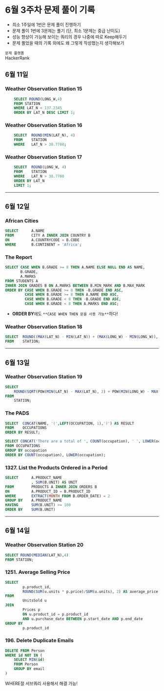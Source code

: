 # 6월 3주차 문제 풀이 기록

- 최소 1주일에 1번은 문제 풀이 진행하기
- 문제 풀이 1번에 3문제는 풀기 (단, 최소 1문제는 중급 난이도)
- 성능 향상이 가능해 보이는 쿼리의 경우 나중에 따로 Keep해두기
- 문제 풀었을 때의 기록 외에도 왜 그렇게 작성했는지 생각해보기

`문제 플랫폼`    
HackerRank




## 6월 11일

### Weather Observation Station 15

```sql
    SELECT ROUND(LONG_W,4)
    FROM STATION
    WHERE LAT_N < 137.2345 
    ORDER BY LAT_N DESC LIMIT 1;
```

### Weather Observation Station 16


```sql
    SELECT  ROUND(MIN(LAT_N), 4)
    FROM    STATION
    WHERE   LAT_N > 38.7780;
```

### Weather Observation Station 17


```sql
    SELECT  ROUND(LONG_W, 4)
    FROM    STATION
    WHERE   LAT_N > 38.7780
    ORDER BY LAT_N 
    LIMIT 1;
```

---

## 6월 12일 

### African Cities

```sql
SELECT      A.NAME
FROM        CITY A INNER JOIN COUNTRY B
ON          A.COUNTRYCODE = B.CODE
WHERE       B.CONTINENT = 'Africa';

```

### **The Report**

```sql
SELECT CASE WHEN B.GRADE >= 8 THEN A.NAME ELSE NULL END AS NAME,
       B.GRADE,
       A.MARKS
FROM STUDENTS A
INNER JOIN GRADES B ON A.MARKS BETWEEN B.MIN_MARK AND B.MAX_MARK
ORDER BY CASE WHEN B.GRADE >= 8 THEN -B.GRADE END ASC,
         CASE WHEN B.GRADE >= 8 THEN A.NAME END ASC, 
         CASE WHEN B.GRADE < 8 THEN -B.GRADE END ASC,
         CASE WHEN B.GRADE < 8 THEN A.MARKS END ASC;

```

-   **ORDER BY**에도 `**CASE WHEN THEN 문을 사용 가능**`하다!

### **Weather Observation Station 18**

```sql
SELECT  ROUND((MAX(LAT_N) - MIN(LAT_N)) + (MAX(LONG_W) - MIN(LONG_W)), 4)
FROM    STATION;

```

---

##  6월 13일

### **Weather Observation Station 19**

```sql
SELECT 
    ROUND(SQRT(POW(MIN(LAT_N) - MAX(LAT_N), 2) + POW(MIN(LONG_W) - MAX(LONG_W), 2)), 4) AS distance
FROM 
    STATION;

```

### **The PADS**

```sql
SELECT  CONCAT(NAME, '(',LEFT(OCCUPATION, 1),')') AS RESULT
FROM    OCCUPATIONS
ORDER BY RESULT;

SELECT CONCAT('There are a total of ', COUNT(occupation), ' ', LOWER(occupation), 's.') AS result
FROM OCCUPATIONS
GROUP BY occupation
ORDER BY COUNT(occupation), LOWER(occupation);

```

### **1327. List the Products Ordered in a Period**

```sql
SELECT      A.PRODUCT_NAME
            , SUM(B.UNIT) AS UNIT
FROM        PRODUCTS A INNER JOIN ORDERS B
ON          A.PRODUCT_ID = B.PRODUCT_ID
WHERE       EXTRACT(MONTH FROM B.ORDER_DATE) = 2 
GROUP BY    A.PRODUCT_NAME
HAVING      SUM(B.UNIT) >= 100
ORDER BY    SUM(B.UNIT)

```

---

## 6월 14일
### **Weather Observation Station 20**

```sql
SELECT ROUND(MEDIAN(LAT_N),4)
FROM STATION;

```

### **1251. Average Selling Price**

```sql
SELECT
        p.product_id,
        ROUND(SUM(u.units * p.price)/SUM(u.units), 2) AS average_price
FROM
        UnitsSold u
JOIN
        Prices p 
        ON u.product_id = p.product_id
        AND u.purchase_date BETWEEN p.start_date AND p.end_date
GROUP BY
        p.product_id

```

### **196. Delete Duplicate Emails**

```sql
DELETE FROM Person
WHERE id NOT IN (
    SELECT MIN(id)
    FROM Person
    GROUP BY email
)

```

WHERE절 서브쿼리 사용해서 해결 가능!


